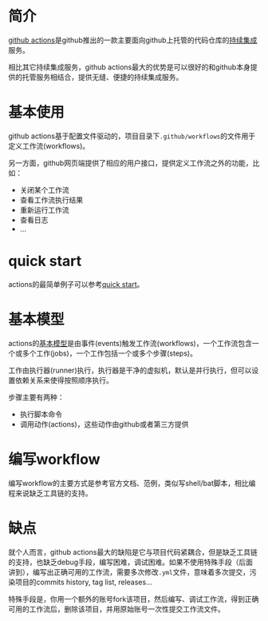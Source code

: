 # 简介

[github actions](https://github.com/features/actions)是github推出的一款主要面向github上托管的代码仓库的[持续集成](https://en.wikipedia.org/wiki/Continuous_integration)服务。

相比其它持续集成服务，github actions最大的优势是可以很好的和github本身提供的托管服务相结合，提供无缝、便捷的持续集成服务。

# 基本使用

github actions基于配置文件驱动的，项目目录下`.github/workflows`的文件用于定义工作流(workflows)。

另一方面，github网页端提供了相应的用户接口，提供定义工作流之外的功能，比如：

- 关闭某个工作流
- 查看工作流执行结果
- 重新运行工作流
- 查看日志
- ...

# quick start

actions的最简单例子可以参考[quick start](https://docs.github.com/en/actions/quickstart)。

# 基本模型

actions的[基本模型](https://docs.github.com/en/actions/learn-github-actions/understanding-github-actions)是由事件(events)触发工作流(workflows)，一个工作流包含一个或多个工作(jobs)，一个工作包括一个或多个步骤(steps)。

工作由执行器(runner)执行，执行器是干净的虚拟机，默认是并行执行，但可以设置依赖关系来使得按照顺序执行。

步骤主要有两种：

- 执行脚本命令
- 调用动作(actions)，这些动作由github或者第三方提供

# 编写workflow

编写workflow的主要方式是参考官方文档、范例，类似写shell/bat脚本，相比编程来说缺乏工具链的支持。

# 缺点

就个人而言，github actions最大的缺陷是它与项目代码紧耦合，但是缺乏工具链的支持，也缺乏debug手段，编写困难，调试困难。如果不使用特殊手段（后面讲到），编写出正确可用的工作流，需要多次修改`.yml`文件，意味着多次提交，污染项目的commits history, tag list, releases...

特殊手段是，你用一个额外的账号fork该项目，然后编写、调试工作流，得到正确可用的工作流后，删除该项目，并用原始账号一次性提交工作流文件。

